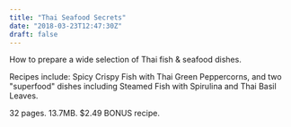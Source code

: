 ```yaml
---
title: "Thai Seafood Secrets"
date: "2018-03-23T12:47:30Z"
draft: false
---
```


How to prepare a wide selection of Thai fish & seafood dishes.

Recipes include: Spicy Crispy Fish with Thai Green Peppercorns, and two "superfood" dishes including Steamed Fish with Spirulina and Thai Basil Leaves.

32 pages. 13.7MB. $2.49
BONUS recipe. 
